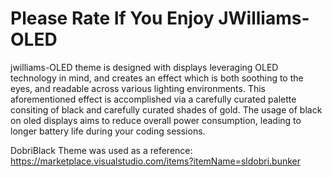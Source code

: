 # Please Rate If You Enjoy JWilliams-OLED

jwilliams-OLED theme is designed with displays leveraging OLED technology in mind, and creates an effect which is both soothing to the eyes, and readable across various lighting environments. This aforementioned effect is accomplished via a carefully curated palette consiting of black and carefully curated shades of gold. The usage of black on oled displays aims to reduce overall power consumption, leading to longer battery life during your coding sessions.

DobriBlack Theme was used as a reference: https://marketplace.visualstudio.com/items?itemName=sldobri.bunker
